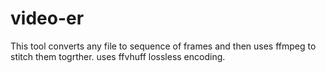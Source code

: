 # video-er
This tool converts any file to sequence of frames and then uses ffmpeg to stitch them togrther. uses ffvhuff lossless encoding.
